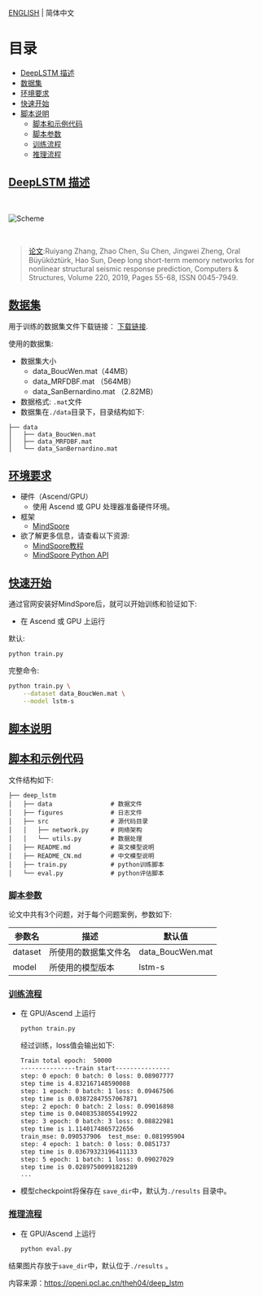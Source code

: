 [ENGLISH](README.md) | 简体中文

# 目录

- [DeepLSTM 描述](#DeepLSTM-描述)
- [数据集](#数据集)
- [环境要求](#环境要求)
- [快速开始](#快速开始)
- [脚本说明](#脚本说明)
    - [脚本和示例代码](#脚本和示例代码)
    - [脚本参数](#脚本参数)
    - [训练流程](#训练流程)
    - [推理流程](#推理流程)

## [DeepLSTM 描述](#目录)

<br />

![Scheme](/figures/scheme.png)

 <br />

> [论文](https://www.sciencedirect.com/science/article/abs/pii/S0045794919302263):Ruiyang Zhang, Zhao Chen, Su Chen, Jingwei Zheng, Oral Büyüköztürk, Hao Sun,
> Deep long short-term memory networks for nonlinear structural seismic response prediction, Computers & Structures,
> Volume 220, 2019, Pages 55-68, ISSN 0045-7949.

## [数据集](#目录)

用于训练的数据集文件下载链接：
[下载链接](https://www.dropbox.com/sh/xyh9595l79fbaer/AABnAqV_WdhVHgPAav73KX8oa?dl=0).

使用的数据集:

- 数据集大小
    - data_BoucWen.mat（44MB）
    - data_MRFDBF.mat （564MB）
    - data_SanBernardino.mat （2.82MB）
- 数据格式: `.mat`文件
- 数据集在`./data`目录下，目录结构如下:

```text
├── data
│   ├── data_BoucWen.mat
│   ├── data_MRFDBF.mat
│   └── data_SanBernardino.mat
```

## [环境要求](#目录)

- 硬件（Ascend/GPU）
    - 使用 Ascend 或 GPU 处理器准备硬件环境。
- 框架
    - [MindSpore](https://www.mindspore.cn/install)
- 欲了解更多信息，请查看以下资源:
    - [MindSpore教程](https://www.mindspore.cn/tutorials/zh-CN/master/index.html)
    - [MindSpore Python API](https://www.mindspore.cn/docs/zh-CN/master/index.html)

## [快速开始](#目录)

通过官网安装好MindSpore后，就可以开始训练和验证如下:

- 在 Ascend 或 GPU 上运行

默认:

```bash
python train.py
```

完整命令:

```bash
python train.py \
    --dataset data_BoucWen.mat \
    --model lstm-s
```

## [脚本说明](#目录)

## [脚本和示例代码](#目录)

文件结构如下:

```text
├── deep_lstm
│   ├── data                # 数据文件
│   ├── figures             # 日志文件
│   ├── src                 # 源代码目录
│   │   ├── network.py      # 网络架构
│   │   └── utils.py        # 数据处理
│   ├── README.md           # 英文模型说明
│   ├── README_CN.md        # 中文模型说明
│   ├── train.py            # python训练脚本
│   └── eval.py             # python评估脚本
```

### [脚本参数](#目录)

论文中共有3个问题，对于每个问题案例，参数如下:

| 参数名     | 描述         | 默认值              |
|---------|------------|------------------|
| dataset | 所使用的数据集文件名 | data_BoucWen.mat |
| model   | 所使用的模型版本   | lstm-s           |

### [训练流程](#目录)

- 在 GPU/Ascend 上运行

   ```bash
   python train.py
   ```

  经过训练，loss值会输出如下:

  ```bash
  Train total epoch:  50000
  ---------------train start---------------
  step: 0 epoch: 0 batch: 0 loss: 0.08907777
  step time is 4.832167148590088
  step: 1 epoch: 0 batch: 1 loss: 0.09467506
  step time is 0.03872847557067871
  step: 2 epoch: 0 batch: 2 loss: 0.09016898
  step time is 0.04083538055419922
  step: 3 epoch: 0 batch: 3 loss: 0.08822981
  step time is 1.1140174865722656
  train_mse: 0.090537906  test_mse: 0.081995904
  step: 4 epoch: 1 batch: 0 loss: 0.0851737
  step time is 0.03679323196411133
  step: 5 epoch: 1 batch: 1 loss: 0.09027029
  step time is 0.02897500991821289
  ...
  ```

- 模型checkpoint将保存在 `save_dir`中，默认为`./results` 目录中。

### [推理流程](#目录)

- 在 GPU/Ascend 上运行

   ```bash
   python eval.py
   ```

结果图片存放于`save_dir`中，默认位于`./results` 。


内容来源：https://openi.pcl.ac.cn/theh04/deep_lstm
